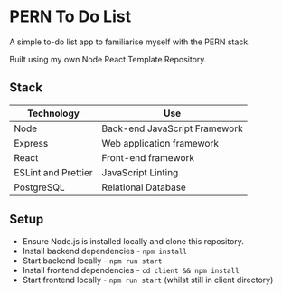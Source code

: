 # PERN To Do List

A simple to-do list app to familiarise myself with the PERN stack. 

Built using my own Node React Template Repository.

## Stack

| Technology          | Use                           |
| ------------------- | ----------------------------- |
| Node                | Back-end JavaScript Framework |
| Express             | Web application framework     |
| React               | Front-end framework           |
| ESLint and Prettier | JavaScript Linting            |
| PostgreSQL          | Relational Database           |

## Setup

- Ensure Node.js is installed locally and clone this repository.
- Install backend dependencies - `npm install`
- Start backend locally - `npm run start`
- Install frontend dependencies - `cd client && npm install`
- Start frontend locally - `npm run start` (whilst still in client directory)




